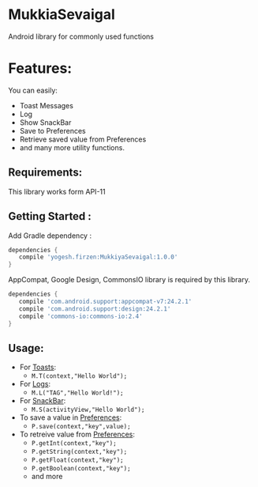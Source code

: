 # MukkiaSevaigal
Android library for commonly used functions

# Features:

You can easily:

* Toast Messages
* Log
* Show SnackBar
* Save to Preferences
* Retrieve saved value from Preferences
* and many more utility functions.

## Requirements:

This library works form API-11

## Getting Started :

Add Gradle dependency :

```gradle
dependencies {
   compile 'yogesh.firzen:MukkiyaSevaigal:1.0.0'
}
```

AppCompat, Google Design, CommonsIO library is required by this library.

```gradle
dependencies {
   compile 'com.android.support:appcompat-v7:24.2.1'
   compile 'com.android.support:design:24.2.1'
   compile 'commons-io:commons-io:2.4'
}
```

## Usage:

* For [Toasts](https://github.com/Yogesh0795/MukkiaSevaigal/wiki/Toasts):
  - `M.T(context,"Hello World");`
* For [Logs](https://github.com/Yogesh0795/MukkiaSevaigal/wiki/Logs):
  - `M.L("TAG","Hello World!");`
* For [SnackBar](https://github.com/Yogesh0795/MukkiaSevaigal/SnackBar):
  - `M.S(activityView,"Hello World");`
* To save a value in [Preferences](https://github.com/Yogesh0795/MukkiaSevaigal/Preferences):
  - `P.save(context,"key",value);`
* To retreive value from [Preferences](https://github.com/Yogesh0795/MukkiaSevaigal/Preferences):
  - `P.getInt(context,"key");`
  - `P.getString(context,"key");`
  - `P.getFloat(context,"key");`
  - `P.getBoolean(context,"key");`
  - and more
